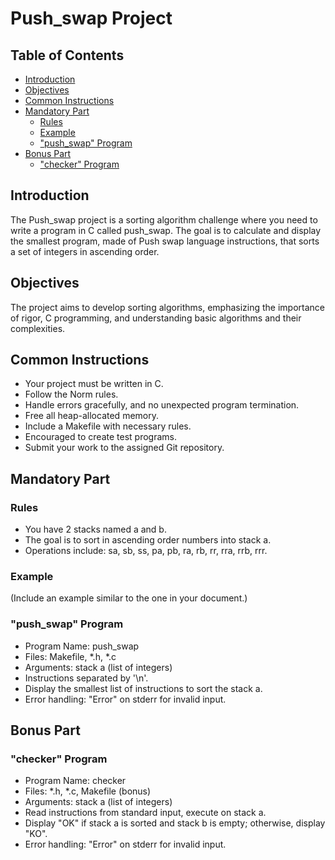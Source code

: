 # Push_swap Project

## Table of Contents
- [Introduction](#introduction)
- [Objectives](#objectives)
- [Common Instructions](#common-instructions)
- [Mandatory Part](#mandatory-part)
  - [Rules](#rules)
  - [Example](#example)
  - ["push_swap" Program](#push_swap-program)
- [Bonus Part](#bonus-part)
  - ["checker" Program](#checker-program)

## Introduction
The Push_swap project is a sorting algorithm challenge where you need to write a program in C called push_swap. The goal is to calculate and display the smallest program, made of Push swap language instructions, that sorts a set of integers in ascending order.

## Objectives
The project aims to develop sorting algorithms, emphasizing the importance of rigor, C programming, and understanding basic algorithms and their complexities.

## Common Instructions
- Your project must be written in C.
- Follow the Norm rules.
- Handle errors gracefully, and no unexpected program termination.
- Free all heap-allocated memory.
- Include a Makefile with necessary rules.
- Encouraged to create test programs.
- Submit your work to the assigned Git repository.

## Mandatory Part

### Rules
- You have 2 stacks named a and b.
- The goal is to sort in ascending order numbers into stack a.
- Operations include: sa, sb, ss, pa, pb, ra, rb, rr, rra, rrb, rrr.

### Example
(Include an example similar to the one in your document.)

### "push_swap" Program
- Program Name: push_swap
- Files: Makefile, *.h, *.c
- Arguments: stack a (list of integers)
- Instructions separated by '\n'.
- Display the smallest list of instructions to sort the stack a.
- Error handling: "Error" on stderr for invalid input.
  
## Bonus Part

### "checker" Program
- Program Name: checker
- Files: *.h, *.c, Makefile (bonus)
- Arguments: stack a (list of integers)
- Read instructions from standard input, execute on stack a.
- Display "OK" if stack a is sorted and stack b is empty; otherwise, display "KO".
- Error handling: "Error" on stderr for invalid input.
